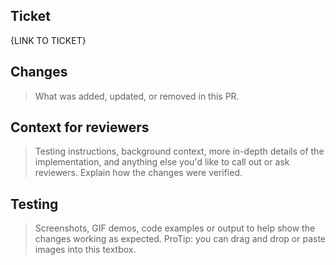 ## Ticket

{LINK TO TICKET}

## Changes

> What was added, updated, or removed in this PR.

## Context for reviewers

> Testing instructions, background context, more in-depth details of the implementation, and anything else you'd like to call out or ask reviewers. Explain how the changes were verified.

## Testing

> Screenshots, GIF demos, code examples or output to help show the changes working as expected. ProTip: you can drag and drop or paste images into this textbox.
